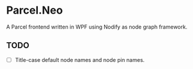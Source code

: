 ﻿# Parcel.Neo

A Parcel frontend written in WPF using Nodify as node graph framework.

## TODO

- [ ] Title-case default node names and node pin names.